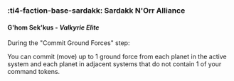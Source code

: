 ### :ti4-faction-base-sardakk: **Sardakk N'Orr Alliance**

####  G'hom Sek'kus - _Valkyrie Elite_

During the "Commit Ground Forces" step:

You can commit (move) up to 1 ground force from each planet in the active system and each planet in adjacent systems that do not contain 1 of your command tokens.
